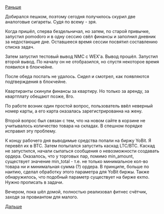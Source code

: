[Раньше](2018.11.05.md)

Добирался пешком, поэтому сегодня получилось скурил две аналоговые сигареты. Судя по всему - зря.

Когда пришёл, сперва бездельничал, но затем, по старой привычке, запустил pomodoro и в одну сессию свёл финансы и заполнил дневник за недостающие дне. Оставшееся время сессии посвятил составлению списка задач. 

Затем запустил тестовый вывод NMC с WEX'а. Вывод прошёл. Запустил второй вывод. По началу он не отобразился, но спустя некоторое время появился в блокчейне.

После обеда поспать не удалось. Сидел и смотрел, как появляются подтверждения в блокчейне.

Квартиранты скинули финансы за квартиру. Но только за аренду, за квартплату обещают позже, 8го.

По работе возник один простой вопрос, пользователь ввёл неверный номер карты, а его карта оказалась зарегистрированна на жену.

Второй вопрос был связан с тем, что на новом сайте в корзине не учитывалось количество товара на складах. В спешном порядке исправил эту проблему.

К концу рабочего дня выводимые средства попали на биржу YoBit. Я перевёл их в BTC. Затем попытался запустить каскад LTC/BTC. Каскад не запустился, начали сыпаться сообщения о невозможности создавать ордера. Оказалось, что у торговых пар, помимо min_amount, существует значение min_total - т.е. не только минимальное кол-во товара ни и минимальная сумма (?) ордера.
В принципе, больше по наитию, сделал обработку этого параметра для YoBit биржы. Также обнаружилось, что подобный параметр существует на бирже exmo. Нужно прописать в задачи.

Вечером, пока шёл домой, полностью реализовал фитнес счётчик, заходя за провиантом для малого.

[Дальше](2018.11.07.md)